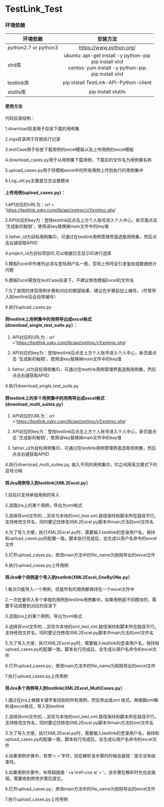 # TestLink_Test
### 环境依赖

|环境依赖|安装方法|
| -------|:-------------:|
|python2.7 or python3|	https://www.python.org/|
|xlrd库|	ubuntu: apt-get install -y python-pip <br> pip install xlrd <br> centos: yum install -y python-pip <br> pip install xlrd|
|testlink库|	pip install TestLink-API-Python-client|
|xlutils库|	pip install xlutils|

#### 使用方法

代码目录结构：

1.download目录用于存放下载的用例集

2.logs目录用于存放执行记录

3.testCase用于存放下载用例的excel模板以及上传用例的excel模板

4.download_cases.py用于从用例集下载用例，下载后的文件名为用例集名称

5.upload_cases.py用于将模板excel中的所有用例上传到执行的用例集中

6.Log_util.py主要是日志设置模块

#### 上传用例(upload_cases.py)：


1.API对应的URL为：url = 'https://testlink.xsky.com/lib/api/xmlrpc/v1/xmlrpc.php'

2.API对应的key为：登陆testlink后点击上方个人账号进入个人中心，新页面点击 '生成新的秘钥'，使用该key替换掉main文件中的key值

3.father_id为目标用例集ID，可通过在testlink用例管理界面选取用例集，然后点击右键获取APIID

4.project_id为目标项目ID,可以根据日志显示ID进行选择

5.模板Excel中作者列必须与登陆用户名一致，否则上传时会引发鉴权或数据统计问题

6.模板Excel需放在testCase目录下，不建议修改模板Excel的文件名

7.为了直观的体现用例步骤和对应的期望结果，建议在步骤前加上编号。（尽管导入到testlink后会自带编号）

8.执行upload_cases.py

#### 将testlink上用例集中的用例导出成excel格式(download_single_test_suite.py）：

 1. API对应的URL为：url ='https://testlink.xsky.com/lib/api/xmlrpc/v1/xmlrpc.php'

 2. API对应的key为：登陆testlink后点击上方个人账号进入个人中心，新页面点击 '生成新的秘钥'，使用该key替换掉main文件中的key值

 3. father_id为目标用例集ID，可通过在testlink用例管理界面选取用例集，然后点击右键获取APIID

 4.执行download_single_test_suite.py
 
#### 将testlink上的多个用例集中的用例导出成excel格式(download_multi_suites.py）

 1. API对应的URL为：url ='https://testlink.xsky.com/lib/api/xmlrpc/v1/xmlrpc.php'

 2. API对应的key为：登陆testlink后点击上方个人账号进入个人中心，新页面点击 '生成新的秘钥'，使用该key替换掉main文件中的key值

 3. father_id为目标用例集ID，可通过在testlink用例管理界面选取用例集，然后点击右键获取APIID

 4.执行download_multi_suites.py, 输入不同的用例集ID，ID之间用英文模式下的逗号分隔

#### 将Jira用例导入到testlink(XML2Excel.py）

1.目前只支持单独用例的导入

2.选取jira上的某个用例，导出为xml格式

3.选择将xml文件的<rss version="0.92">...</rss>,另存为本地的xml_test.xml.路径保持和脚本所在路径平行。支持修改文件名，同时要记住修改XML2Excel.py脚本中main方法的xml文件名

4.为了导入方便，执行XML2Excel.py时，需要输入testlink的登录用户名，保持和upload_cases.py的配置一致。脚本执行完成后，会生成以用户名命令的excel文件

5.打开upload_cases.py，修改main方法中的file_name为刚刚导出的excel文件

6.执行upload_cases.py上传用例

#### 将Jira单个用例逐个导入到testlink(XML2Excel_OneByONe.py）

1.每次只能导入一个用例，但是所有的用例都保持在一个excel文件中

2.一次批量导入多个单独的用例到testlink用例集中。如果用例是不同模块的，需要手动调整到对应的目录下

3.选取jira上的某个用例，导出为xml格式

4.选择将xml文件的<rss version="0.92">...</rss>,另存为本地的xml_test.xml.路径保持和脚本所在路径平行。支持修改文件名，同时要记住修改XML2Excel.py脚本中main方法的xml文件名

5.为了导入方便，执行XML2Excel.py时，需要输入testlink的登录用户名，保持和upload_cases.py的配置一致。脚本执行完成后，会生成以用户名命令的excel文件

6.打开upload_cases.py，修改main方法中的file_name为刚刚导出的excel文件

7.执行upload_cases.py上传用例

#### 将Jira多个用例导入到testlink(XML2Excel_MultiCases.py）

1.通过在jira上根据关键字查找到的所有用例，然后导出成xml 格式，再根据xml解析成excel格式，导入到testlink

2.选择将xml文件的<rss version="0.92">...</rss>,另存为本地的xml_test.xml.路径保持和脚本所在路径平行。支持修改文件名，同时要记住修改XML2Excel.py脚本中main方法的xml文件名

3.为了导入方便，执行XML2Excel.py时，需要输入testlink的登录用户名，保持和upload_cases.py的配置一致。脚本执行完成后，会生成以用户名命令的excel文件

4.如果用例步骤中，有带'< >'字符，则在解析该步骤的时候会报错：提示没有结束符。

5.如果用例步骤中，有带超链接 ' <a href=xxx a/ > '，该步骤在解析时也也会报错。需要收到修改步骤后提交。

6.打开upload_cases.py，修改main方法中的file_name为刚刚导出的excel文件

7.执行upload_cases.py上传用例

